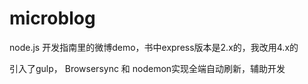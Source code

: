 # microblog
node.js 开发指南里的微博demo，书中express版本是2.x的，我改用4.x的

引入了gulp， Browsersync 和 nodemon实现全端自动刷新，辅助开发
